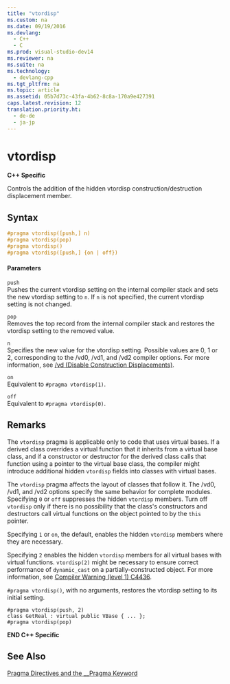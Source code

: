 ```yaml
---
title: "vtordisp"
ms.custom: na
ms.date: 09/19/2016
ms.devlang: 
  - C++
  - C
ms.prod: visual-studio-dev14
ms.reviewer: na
ms.suite: na
ms.technology: 
  - devlang-cpp
ms.tgt_pltfrm: na
ms.topic: article
ms.assetid: 05b7d73c-43fa-4b62-8c8a-170a9e427391
caps.latest.revision: 12
translation.priority.ht: 
  - de-de
  - ja-jp
---
```

# vtordisp
**C++ Specific**  
  
 Controls the addition of the hidden vtordisp construction/destruction displacement member.  
  
## Syntax  
  
```cpp  
#pragma vtordisp([push,] n)  
#pragma vtordisp(pop)  
#pragma vtordisp()  
#pragma vtordisp([push,] {on | off})  
```  
  
#### Parameters  
 `push`  
 Pushes the current vtordisp setting on the internal compiler stack and sets the new vtordisp setting to `n`.  If `n` is not specified, the current vtordisp setting is not changed.  
  
 `pop`  
 Removes the top record from the internal compiler stack and restores the vtordisp setting to the removed value.  
  
 `n`  
 Specifies the new value for the vtordisp setting. Possible values are 0, 1 or 2, corresponding to the /vd0, /vd1, and /vd2 compiler options. For more information, see [/vd (Disable Construction Displacements)](../Topic/-vd%20\(Disable%20Construction%20Displacements\).md).  
  
 `on`  
 Equivalent to `#pragma vtordisp(1)`.  
  
 `off`  
 Equivalent to `#pragma vtordisp(0)`.  
  
## Remarks  
 The `vtordisp` pragma is applicable only to code that uses virtual bases. If a derived class overrides a virtual function that it inherits from a virtual base class, and if a constructor or destructor for the derived class calls that function using a pointer to the virtual base class, the compiler might introduce additional hidden `vtordisp` fields into classes with virtual bases.  
  
 The `vtordisp` pragma affects the layout of classes that follow it. The /vd0, /vd1, and /vd2 options specify the same behavior for complete modules. Specifying `0` or `off` suppresses the hidden `vtordisp` members. Turn off `vtordisp` only if there is no possibility that the class's constructors and destructors call virtual functions on the object pointed to by the `this` pointer.  
  
 Specifying `1` or `on`, the default, enables the hidden `vtordisp` members where they are necessary.  
  
 Specifying `2` enables the hidden `vtordisp` members for all virtual bases with virtual functions.  `vtordisp(2)` might be necessary to ensure correct performance of `dynamic_cast` on a partially-constructed object. For more information, see [Compiler Warning (level 1) C4436](../vs140/Compiler-Warning--level-1--C4436.md).  
  
 `#pragma vtordisp()`, with no arguments, restores the vtordisp setting to its initial setting.  
  
```  
#pragma vtordisp(push, 2)  
class GetReal : virtual public VBase { ... };  
#pragma vtordisp(pop)  
```  
  
 **END C++ Specific**  
  
## See Also  
 [Pragma Directives and the __Pragma Keyword](../vs140/Pragma-Directives-and-the-__Pragma-Keyword.md)
